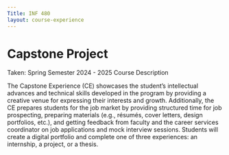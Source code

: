 ```yaml
---
Title: INF 480 
layout: course-experience
---
```

# Capstone Project
Taken: Spring Semester 2024 - 2025
Course Description

The Capstone Experience (CE) showcases the student’s intellectual advances and technical skills developed in the program by providing a creative venue for expressing their interests and growth. Additionally, the CE prepares students for the job market by providing structured time for job prospecting, preparing materials (e.g., résumés, cover letters, design portfolios, etc.), and getting feedback from faculty and the career services coordinator on job applications and mock interview sessions. Students will create a digital portfolio and complete one of three experiences: an internship, a project, or a thesis.